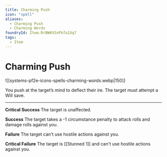 ```yaml
---
title: Charming Push
icon: "spell"
aliases:
  - Charming Push
  - Charming Words
foundryId: Item.RrBWKVSnPkfa1Xq7
tags:
  - Item
---
```


# Charming Push
![[systems-pf2e-icons-spells-charming-words.webp|150]]

You push at the target’s mind to deflect their ire. The target must attempt a Will save.

* * *

**Critical Success** The target is unaffected.

**Success** The target takes a -1 circumstance penalty to attack rolls and damage rolls against you.

**Failure** The target can't use hostile actions against you.

**Critical Failure** The target is [[Stunned 1]] and can't use hostile actions against you.
